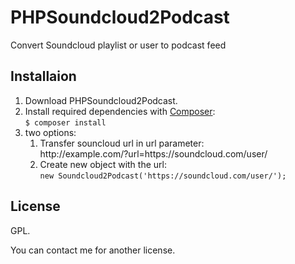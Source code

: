# PHPSoundcloud2Podcast
Convert Soundcloud playlist or user to podcast feed

## Installaion
1. Download PHPSoundcloud2Podcast.
2. Install required dependencies with [Composer](https://getcomposer.org/):  
`$ composer install`
3. two options:
    1. Transfer souncloud url in url parameter:  
http://<i></i>example.com/?url=https:<i></i>//soundcloud.com/user/
    2. Create new object with the url:  
`new Soundcloud2Podcast('https://soundcloud.com/user/');`

## License
GPL.

You can contact me for another license.
